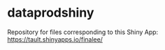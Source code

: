 # dataprodshiny
Repository for files corresponding to this Shiny App: https://tault.shinyapps.io/finalee/
